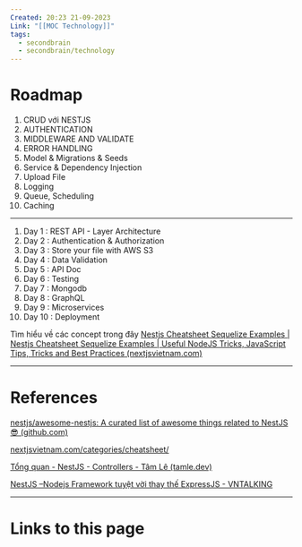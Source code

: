 ```yaml
---
Created: 20:23 21-09-2023
Link: "[[MOC Technology]]"
tags:
  - secondbrain
  - secondbrain/technology
---
```


# Roadmap

1. CRUD với NESTJS
2. AUTHENTICATION
3. MIDDLEWARE AND VALIDATE
4. ERROR HANDLING
5. Model & Migrations & Seeds
6. Service & Dependency Injection
7. Upload File
8. Logging
9. Queue, Scheduling
10. Caching


--- 
1. Day 1 : REST API - Layer Architecture
2. Day 2 : Authentication & Authorization
3. Day 3 : Store your file with AWS S3
4. Day 4 : Data Validation
5. Day 5 : API Doc
6. Day 6 : Testing
7. Day 7 : Mongodb
8. Day 8 : GraphQL
9. Day 9 : Microservices
10. Day 10 : Deployment


Tìm hiểu về các concept trong đây [Nestjs Cheatsheet Sequelize Examples | Nestjs Cheatsheet Sequelize Examples | Useful NodeJS Tricks, JavaScript Tips, Tricks and Best Practices (nextjsvietnam.com)](https://nextjsvietnam.com/post/nestjs-cheatsheet-sequelize-examples/)











--- 
# References
[nestjs/awesome-nestjs: A curated list of awesome things related to NestJS 😎 (github.com)](https://github.com/nestjs/awesome-nestjs)

[nextjsvietnam.com/categories/cheatsheet/](https://nextjsvietnam.com/categories/cheatsheet/)

[Tổng quan - NestJS - Controllers - Tâm Lê (tamle.dev)](https://tamle.dev/2021/04/02/tong-quan-nestjs/2/#Dieu_kien_tien_quyet)

[NestJS –Nodejs Framework tuyệt vời thay thế ExpressJS - VNTALKING](https://vntalking.com/nestjs-nodejs-framework-tuyet-voi-thay-the-expressjs.html)

--- 
# Links to this page


